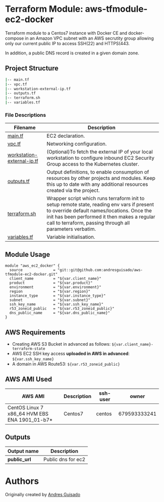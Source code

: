 # Terraform Module: aws-tfmodule-ec2-docker 

Terraform module to a Centos7 instance with Docker CE and docker-compose in an Amazon VPC subnet with an AWS secrutity group allowing only our current public IP to access SSH(22) and HTTPS(443.

In addition, a public DNS record is created in a given domain zone.

## Project Structure

```bash
|-- main.tf
|-- vpc.tf
|-- workstation-external-ip.tf
|-- outputs.tf
|-- terraform.sh
|-- variables.tf
```
### File Descriptions

**Filename**|**Description**
-----|-----
[main.tf](main.tf) | EC2 declaration. 
[vpc.tf](vpc.tf) | Networking configuration.
[workstation-external-ip.tf](workstation-external-ip.tf) | (Optional)To fetch the external IP of your local workstation to configure inbound EC2 Security Group access to the Kubernetes cluster.
[outputs.tf](outputs.tf) | Output definitions, to enable consumption of resources by other projects and modules. Keep this up to date with any additional resources created via the project.
[terraform.sh](terraform.sh) | Wrapper script which runs terraform init to setup remote state, reading env vars if present to override default names/locations. Once the init has been performed it then makes a regular call to terraform, passing through all parameters verbatim.
[variables.tf](variables.tf) | Variable initialisation.


## Module Usage

```
module "aws_ec2_docker" {
  source              = "git::git@github.com:andresguisado/aws-tfmodule-ec2-docker.git"
  client_name         = "${var.client_name}"
  product             = "${var.product}"
  environment         = "${var.environment}"
  region              = "${var.region}"
  instance_type       = "${var.instance_type}"
  subnet              = "${var.subnet}"
  ssh_key_name        = "${var.ssh_key_name}"
  r53_zoneid_public   = "${var.r53_zoneid_public}"
  dns_public_name     = "${var.dns_public_name}"
}
```

## AWS Requirements

- Creating AWS S3 Bucket in advanced as follows: ``` ${var.client_name}-terraform-state ```
- AWS EC2 SSH key access **uploaded in AWS in advanced**: ``` ${var.ssh_key_name} ```
- A domain in AWS Route53: ``` ${var.r53_zoneid_public} ```

## AWS AMI Used

**AWS AMI**|**Description**|**ssh-user**|**owner**
-----|-----|-----|-----
CentOS Linux 7 x86_64 HVM EBS ENA 1901_01-b7* | Centos7 | centos | 679593333241

## Outputs

**Output name**|**Description**
-----|-----
**public_url**  | Public dns for ec2

Authors
=======
Originally created by [Andres Guisado](https://www.linkedin.com/in/andresguisado/)



